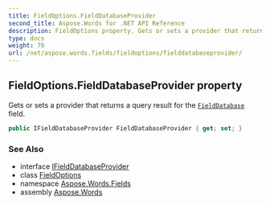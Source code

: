 ```yaml
---
title: FieldOptions.FieldDatabaseProvider
second_title: Aspose.Words for .NET API Reference
description: FieldOptions property. Gets or sets a provider that returns a query result for the FieldDatabase field in C#.
type: docs
weight: 70
url: /net/aspose.words.fields/fieldoptions/fielddatabaseprovider/
---
```

## FieldOptions.FieldDatabaseProvider property

Gets or sets a provider that returns a query result for the [`FieldDatabase`](../../fielddatabase/) field.

```csharp
public IFieldDatabaseProvider FieldDatabaseProvider { get; set; }
```

### See Also

* interface [IFieldDatabaseProvider](../../ifielddatabaseprovider/)
* class [FieldOptions](../)
* namespace [Aspose.Words.Fields](../../fieldoptions/)
* assembly [Aspose.Words](../../../)
